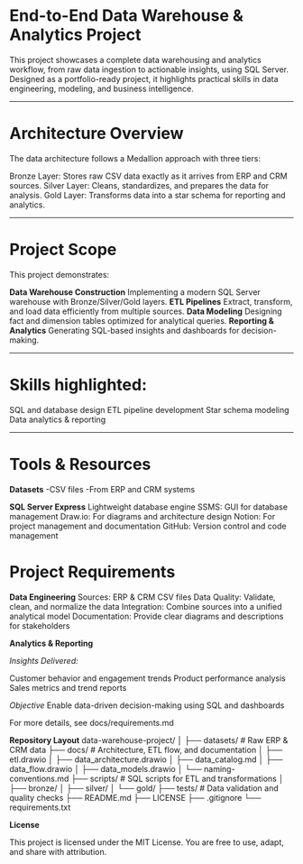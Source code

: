 # End-to-End Data Warehouse & Analytics Project
This project showcases a complete data warehousing and analytics workflow, from raw data ingestion to actionable insights, using SQL Server. Designed as a portfolio-ready project, it highlights practical skills in data engineering, modeling, and business intelligence.

---

# Architecture Overview
The data architecture follows a Medallion approach with three tiers:

Bronze Layer: Stores raw CSV data exactly as it arrives from ERP and CRM sources.
Silver Layer: Cleans, standardizes, and prepares the data for analysis.
Gold Layer: Transforms data into a star schema for reporting and analytics.

---

# Project Scope

This project demonstrates:

**Data Warehouse Construction**
Implementing a modern SQL Server warehouse with Bronze/Silver/Gold layers.
**ETL Pipelines**
Extract, transform, and load data efficiently from multiple sources.
**Data Modeling**
Designing fact and dimension tables optimized for analytical queries.
**Reporting & Analytics**
Generating SQL-based insights and dashboards for decision-making.

---

# Skills highlighted:

SQL and database design
ETL pipeline development
Star schema modeling
Data analytics & reporting

---

# Tools & Resources

**Datasets** 
-CSV files
-From ERP and CRM systems

**SQL Server Express**
Lightweight database engine 
SSMS: GUI for database management
Draw.io: For diagrams and architecture design
Notion: For project management and documentation
GitHub: Version control and code management

# Project Requirements
**Data Engineering**
Sources: ERP & CRM CSV files
Data Quality: Validate, clean, and normalize the data
Integration: Combine sources into a unified analytical model
Documentation: Provide clear diagrams and descriptions for stakeholders

**Analytics & Reporting**

*Insights Delivered:*

Customer behavior and engagement trends
Product performance analysis
Sales metrics and trend reports

*Objective*
Enable data-driven decision-making using SQL and dashboards

For more details, see docs/requirements.md

**Repository Layout**
data-warehouse-project/
│
├── datasets/                 # Raw ERP & CRM data
├── docs/                     # Architecture, ETL flow, and documentation
│   ├── etl.drawio
│   ├── data_architecture.drawio
│   ├── data_catalog.md
│   ├── data_flow.drawio
│   ├── data_models.drawio
│   └── naming-conventions.md
├── scripts/                  # SQL scripts for ETL and transformations
│   ├── bronze/
│   ├── silver/
│   └── gold/
├── tests/                    # Data validation and quality checks
├── README.md
├── LICENSE
├── .gitignore
└── requirements.txt

**License**

This project is licensed under the MIT License. You are free to use, adapt, and share with attribution.
